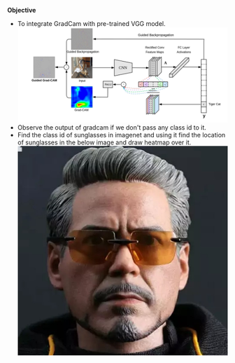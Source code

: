 **Objective**


*   To integrate GradCam with pre-trained VGG model.
![](gradcam.jpg)
*   Observe the output of gradcam if we don't pass any class id to it.
*   Find the class id of sunglasses in imagenet and using it find the location of sunglasses in the below image and draw heatmap over it.
![](16_scale_tony_stark_avenger3_headscrupt_with_glasses_1534759826_e79b0cf4.jpg)
   

